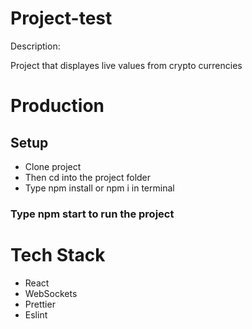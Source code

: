 # Project-test

Description:

Project that displayes live values from crypto currencies

# Production

## Setup

-   Clone project
-   Then cd into the project folder
-   Type npm install or npm i in terminal

### Type npm start to run the project

# Tech Stack

-   React
-   WebSockets
-   Prettier
-   Eslint
